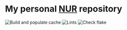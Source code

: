 # My personal [NUR](https://github.com/nix-community/NUR) repository

![Build and populate cache](https://github.com/JaviMerino/nur-packages/workflows/Build%20and%20populate%20cache/badge.svg)
![Lints](https://github.com/JaviMerino/nur-packages/workflows/Lints/badge.svg)
![Check
flake](https://github.com/JaviMerino/nur-packages/workflows/Check%20flake/badge.svg)

<!--
Uncomment this if you set up cachix:
[![Cachix Cache](https://img.shields.io/badge/cachix-<YOUR_CACHIX_CACHE_NAME>-blue.svg)](https://<YOUR_CACHIX_CACHE_NAME>.cachix.org)
-->
